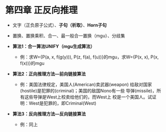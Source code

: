 # 第四章 正反向推理

- 文字（正负原子公式）、**子句（析取）**、**Horn子句**
- 置换、置换乘积、合一、最一般合一置换（mgu）、分歧集
- **算法1：合一算法UNIFY（mgu生成算法）**
  - 例：求W={P(a, x, f(g(y))), P(z, f(a), f(u))}的mgu，求W={P(x, x), P(x, f(x))}的mgu

- **算法2：正向推理方法—前向链接算法**
  - 例：美国法律规定，美国人(American)卖武器(weapon) 给敌对国家(hostile)是犯罪的(criminal)；美国的敌国Nono有一些 导弹(missile)，所有这些导弹是West上校卖给他们的，而West上 校是一个美国人。试证明：West是犯罪的，即Criminal(West)
- **算法3：反向推理方法—反向链接算法**
  - 例：同上